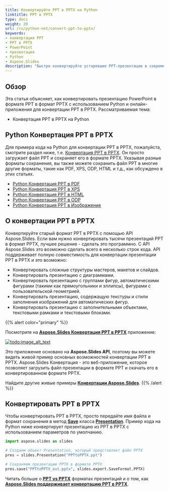 ```yaml
---
title: Конвертируйте PPT в PPTX на Python
linktitle: PPT в PPTX
type: docs
weight: 20
url: /ru/python-net/convert-ppt-to-pptx/
keywords:
- конвертация PPT
- PPT в PPTX
- PowerPoint
- презентация
- Python
- Aspose.Slides
description: "Быстро конвертируйте устаревшие PPT‑презентации в современный формат PPTX на Python с помощью Aspose.Slides — понятное руководство, примеры кода, без зависимости от Microsoft Office."
---
```


## **Обзор**

Эта статья объясняет, как конвертировать презентацию PowerPoint в формате PPT в формат PPTX с использованием Python и онлайн-приложения для конвертации PPT в PPTX. Рассматриваемая тема:

- Конвертация PPT в PPTX на Python

## **Python Конвертация PPT в PPTX**

Для примера кода на Python для конвертации PPT в PPTX, пожалуйста, смотрите раздел ниже, т.е. [Конвертация PPT в PPTX](#convert-ppt-to-pptx). Он просто загружает файл PPT и сохраняет его в формате PPTX. Указывая разные форматы сохранения, вы также можете сохранить файл PPT в многие другие форматы, такие как PDF, XPS, ODP, HTML и т.д., как обсуждено в этих статьях.

- [Python Конвертация PPT в PDF](https://docs.aspose.com/slides/python-net/convert-powerpoint-to-pdf/)
- [Python Конвертация PPT в XPS](https://docs.aspose.com/slides/python-net/convert-powerpoint-to-xps/)
- [Python Конвертация PPT в HTML](https://docs.aspose.com/slides/python-net/convert-powerpoint-to-html/)
- [Python Конвертация PPT в ODP](https://docs.aspose.com/slides/python-net/save-presentation/)
- [Python Конвертация PPT в Изображение](https://docs.aspose.com/slides/python-net/convert-powerpoint-to-png/)

## **О конвертации PPT в PPTX**
Конвертируйте старый формат PPT в PPTX с помощью API Aspose.Slides. Если вам нужно конвертировать тысячи презентаций PPT в формат PPTX, лучшее решение - сделать это программно. С API Aspose.Slides это возможно сделать всего в несколько строк кода. API поддерживает полную совместимость для конвертации презентации PPT в PPTX и это возможно:

- Конвертировать сложные структуры мастеров, макетов и слайдов.
- Конвертировать презентацию с диаграммами.
- Конвертировать презентацию с группами фигур, автоматическими фигурами (такими как прямоугольники и эллипсы), фигурами с пользовательской геометрией.
- Конвертировать презентацию, содержащую текстуры и стили заполнения изображений для автоматических фигур.
- Конвертировать презентацию с заполнительными объектами, текстовыми рамками и текстовыми блоками.

{{% alert color="primary" %}} 

Посмотрите на [**Aspose.Slides Конвертация PPT в PPTX**](https://products.aspose.app/slides/conversion/ppt-to-pptx) приложение:

[](https://products.aspose.app/slides/conversion/ppt-to-pptx)

[![todo:image_alt_text](ppt-to-pptx.png)](https://products.aspose.app/slides/conversion/ppt-to-pptx)

Это приложение основано на **Aspose.Slides API**, поэтому вы можете видеть живой пример основных возможностей конвертации PPT в PPTX. Aspose.Slides Конвертация - это веб-приложение, которое позволяет загрузить файл презентации в формате PPT и скачать его в конвертированном формате PPTX.

Найдите другие живые примеры [**Конвертации Aspose.Slides**](https://products.aspose.app/slides/conversion/).
{{% /alert %}} 


## **Конвертировать PPT в PPTX**
Чтобы конвертировать PPT в PPTX, просто передайте имя файла и формат сохранения в метод [**Save**](https://reference.aspose.com/slides/python-net/aspose.slides/presentation/) класса [**Presentation**](https://reference.aspose.com/slides/python-net/aspose.slides/presentation/). Пример кода на Python ниже конвертирует презентацию из PPT в PPTX с использованием параметров по умолчанию.

```py
import aspose.slides as slides

# Создаем объект Presentation, который представляет файл PPTX
pres = slides.Presentation("PPTtoPPTX.ppt")

# Сохраняем презентацию PPTX в формате PPTX
pres.save("PPTtoPPTX_out.pptx", slides.export.SaveFormat.PPTX)
```



Читать больше о [**PPT vs PPTX**](/slides/ru/python-net/ppt-vs-pptx/) форматах презентаций и о том, как [**Aspose.Slides поддерживает конвертацию PPT в PPTX**](/slides/ru/python-net/convert-ppt-to-pptx/).